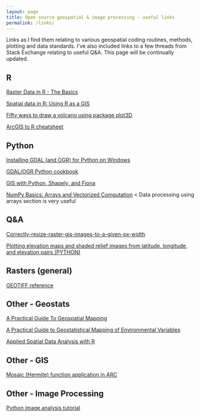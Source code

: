 ```yaml
---
layout: page
title: Open source geospatial & image processing - useful links
permalink: /links/
---
```


Links as I find them relating to various geospatial coding routines, methods, plotting and data standards. I've also included links to a few threads from Stack Exchange relating to useful Q&A. This page will be continually updated.

## R 

[Raster Data in R - The Basics](http://neondataskills.org/R/Raster-Data-In-R/)

[Spatial data in R: Using R as a GIS](https://pakillo.github.io/R-GIS-tutorial/)

[Fifty ways to draw a volcano using package plot3D](https://cran.r-project.org/web/packages/plot3D/vignettes/volcano.pdf)

[ArcGIS to R cheatsheet](https://docs.google.com/viewer?a=v&pid=sites&srcid=ZGVmYXVsdGRvbWFpbnxzZWFzY2FwZW1vZGVsbGluZ3xneDozMGZlZjdmNjVmYjU4ODYx)

## Python 

[Installing GDAL (and OGR) for Python on Windows](https://pythongisandstuff.wordpress.com/2011/07/07/installing-gdal-and-ogr-for-python-on-windows/)

[GDAL/OGR Python cookbook](https://pcjericks.github.io/py-gdalogr-cookbook/raster_layers.html)

[GIS with Python, Shapely, and Fiona](http://www.macwright.org/2012/10/31/gis-with-python-shapely-fiona.html)

[NumPy Basics: Arrays and Vectorized Computation](https://www.safaribooksonline.com/library/view/python-for-data/9781449323592/ch04.html) < Data processing using arrays section is very useful

## Q&A

[Correctly-resize-raster-gis-images-to-a-given-px-width](http://gis.stackexchange.com/questions/111523/how-to-correctly-resize-raster-gis-images-to-a-given-px-width)

[Plotting elevation maps and shaded relief images from latitude, longitude, and elevation pairs (PYTHON)](http://gis.stackexchange.com/questions/116319/plotting-elevation-maps-and-shaded-relief-images-from-latitude-longitude-and-e)

## Rasters (general)

[GEOTIFF reference](http://www.remotesensing.org/geotiff/spec/geotiff2.5.html)

## Other - Geostats

[A Practical Guide To Geospatial Mapping](http://spatial-analyst.net/book/system/files/Hengl_2009_GEOSTATe2c1w.pdf)

[A Practical Guide to Geostatistical Mapping of Environmental Variables](http://eusoils.jrc.ec.europa.eu/ESDB_Archive/eusoils_docs/other/EUR22904en.pdf)

[Applied Spatial Data Analysis with R](http://www.springer.com/us/book/9781461476177)

## Other - GIS

[Mosaic (Hermite) function application in ARC](http://resources.esri.com/help/9.3/ArcGISengine/java/gp_toolref/spatial_analyst_tools/how_mosaic_works.htm)

## Other - Image Processing

[Python image analysis tutorial](http://pythonvision.org/basic-tutorial/)
